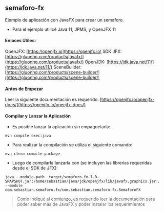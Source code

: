 ## semaforo-fx

Ejemplo de aplicación con JavaFX para crear un semaforo. 
- Para el ejemplo utilicé Java 11, JPMS, y OpenJFX 11

#### Enlaces Útiles:
OpenJFX: [https://openjfx.io](https://openjfx.io)
SDK JFX: [https://gluonhq.com/products/javafx/](https://gluonhq.com/products/javafx/)
OpenJDK: [https://jdk.java.net/11/](https://jdk.java.net/11/)
SceneBuilder: [https://gluonhq.com/products/scene-builder/](https://gluonhq.com/products/scene-builder/)

#### Antes de Empezar
Leer la siguiente documentación es requerido: [https://openjfx.io/openjfx-docs/](https://openjfx.io/openjfx-docs/)

#### Compilar y Lanzar la Aplicación
- Es posible lanzar la aplicación sin empaquetarla:
~~~~
mvn compile exec:java
~~~~
- Para realizar la compilación se utiliza el siguiente comando: 
~~~~
mvn clean compile package
~~~~
- Luego de compilarla lanzarla con (se incluyen las librerias requeridas desde el SDK de JFX):
~~~~
java --module-path  target/semaforo-fx-1.0-SNAPSHOT.jar:/home/sebastian/java/jdk/openjfx/lib/javafx.graphics.jar:/home/sebastian/java/jdk/openjfx/lib/javafx.fxml.jar:/home/sebastian/java/jdk/openjfx/lib/javafx.base.jar:/home/sebastian/java/jdk/openjfx/lib/javafx.controls.jar  --module com.sebastian.semaforo.fx/com.sebastian.semaforo.fx.SemaforoFX 
~~~~

> Como indiqué al comienzo, es requerido leer la documentación para poder saber más de JavaFX y poder instalar los requerimientos


